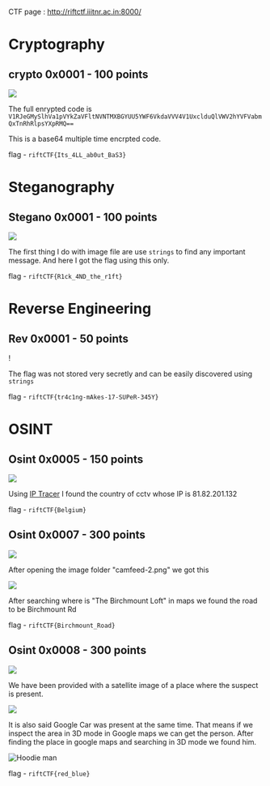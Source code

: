 CTF page : http://riftctf.iiitnr.ac.in:8000/

# Cryptography

## crypto 0x0001		-		100 points

![](images/crypto0x0001.png)

The full enrypted code is ``` V1RJeGMySlhVa1pVYkZaVFltNVNTMXBGYUU5YWF6VkdaVVV4V1UxclduQlVWV2hYVFVabmQxTnRhRlpsYXpRMQ== ```

This is a base64 multiple time encrpted code. 

flag - ``` riftCTF{Its_4LL_ab0ut_BaS3} ```

# Steganography

## Stegano 0x0001 - 100 points

![](images/Stegano0x0001.png)

The first thing I do with image file are use ``` strings ``` to find any important message. And here I got the flag using this only.

flag - ``` riftCTF{R1ck_4ND_the_r1ft} ```

# Reverse Engineering

## Rev 0x0001 - 50 points

! [](images/Rev0x0001.png)

The flag was not stored very secretly and can be easily discovered using ``` strings ```

flag - ``` riftCTF{tr4c1ng-mAkes-17-SUPeR-345Y} ```

# OSINT

## Osint 0x0005 - 150 points 

![](images/Osint0x0005.png)

Using [IP Tracer](https://www.ip-tracker.org/) I found the country of cctv whose IP is 81.82.201.132

flag - ``` riftCTF{Belgium} ```

## Osint 0x0007 - 300 points

![](images/Osint0x0007.png)

After opening the image folder "camfeed-2.png" we got this

![](images/camfeed-2.png)

After searching where is "The Birchmount Loft" in maps we found the road to be Birchmount Rd

flag - ``` riftCTF{Birchmount_Road} ```

## Osint 0x0008 - 300 points

![](images/Osint0x0008.png)

We have been provided with a satellite image of a place where the suspect is present.

![](images/osint_8.png)

It is also said Google Car was present at the same time. That means if we inspect the area in 3D mode in Google maps we can get the person. After finding the place in google maps and searching in 3D mode we found him.

![Hoodie man](images/hoodieman.png)

flag - ``` riftCTF{red_blue} ```

